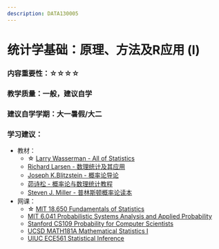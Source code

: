 ```yaml
---
description: DATA130005
---
```


# 统计学基础：原理、方法及R应用 (I)

### 内容重要性：☆☆☆☆

### 教学质量：一般，建议自学

### 建议自学学期：大一暑假/大二

### 学习建议：

* 教材：
  * ☆ [Larry Wasserman - All of Statistics](https://book.douban.com/subject/2285151/)
  * [Richard Larsen - 数理统计及其应用](https://book.douban.com/subject/33431537/)
  * [Joseph K.Blitzstein - 概率论导论](https://book.douban.com/subject/31195286/)
  * [茆诗松 - 概率论与数理统计教程](https://book.douban.com/subject/34897672/)
  * [Steven J. Miller - 普林斯顿概率论读本](https://book.douban.com/subject/35193606/)
* 网课：
  * ☆ [MIT 18.650 Fundamentals of Statistics](https://www.bilibili.com/video/BV1hp4y1i77w)
  * [MIT 6.041 Probabilistic Systems Analysis and Applied Probability](https://www.bilibili.com/video/BV1LE411B7ir)
  * [Stanford CS109 Probability for Computer Scientists](https://www.bilibili.com/video/BV1da411c7C8)
  * [UCSD MATH181A Mathematical Statistics I](https://www.bilibili.com/video/BV1q54y1e75b)
  * [UIUC ECE561 Statistical Inference](https://www.bilibili.com/video/BV1Wq4y1s7rW)
